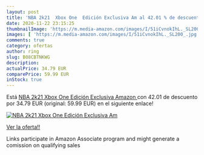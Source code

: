 ```yaml
---
layout: post
title: 'NBA 2k21  Xbox One  Edición Exclusiva Am al 42.01 % de descuento'
date: 2020-11-22 23:15:25
thumbnailImage: 'https://m.media-amazon.com/images/I/51iCvnokIhL._SL200_.jpg'
images: [ 'https://m.media-amazon.com/images/I/51iCvnokIhL._SL200_.jpg' ]
comments: true
category: ofertas
author: ring
slug: B08CBTNKWG
description:
actualPrice: 34.79 EUR
comparePrice: 59.99 EUR
inStock: true
---
```


Está [NBA 2k21  Xbox One  Edición Exclusiva Amazon ](https://www.amazon.es/dp/B08CBTNKWG/?tag=tolees-21) con 42.01 de descuento por 34.79 EUR (original: 59.99 EUR) en el siguiente enlace!

[![NBA 2k21  Xbox One  Edición Exclusiva Am](https://m.media-amazon.com/images/I/51iCvnokIhL._SL200_.jpg)](https://www.amazon.es/dp/B08CBTNKWG/?tag=tolees-21)

[Ver la oferta!!](https://www.amazon.es/dp/B08CBTNKWG/?tag=tolees-21)

Links participate in Amazon Associate program and might generate a comission on qualifying sales



